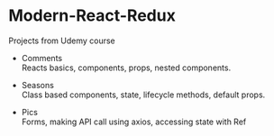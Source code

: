 # Modern-React-Redux
Projects from Udemy course

- Comments<br>
Reacts basics, components, props, nested components. <br>

- Seasons<br>
Class based components, state, lifecycle methods, default props.

- Pics<br>
Forms, making API call using axios, accessing state with Ref
